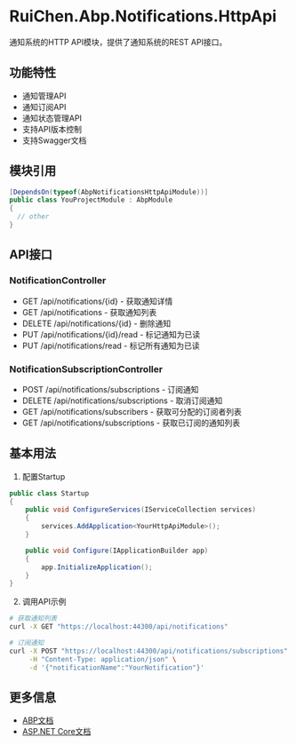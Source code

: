 # RuiChen.Abp.Notifications.HttpApi

通知系统的HTTP API模块，提供了通知系统的REST API接口。

## 功能特性

* 通知管理API
* 通知订阅API
* 通知状态管理API
* 支持API版本控制
* 支持Swagger文档

## 模块引用

```csharp
[DependsOn(typeof(AbpNotificationsHttpApiModule))]
public class YouProjectModule : AbpModule
{
  // other
}
```

## API接口

### NotificationController

* GET /api/notifications/{id} - 获取通知详情
* GET /api/notifications - 获取通知列表
* DELETE /api/notifications/{id} - 删除通知
* PUT /api/notifications/{id}/read - 标记通知为已读
* PUT /api/notifications/read - 标记所有通知为已读

### NotificationSubscriptionController

* POST /api/notifications/subscriptions - 订阅通知
* DELETE /api/notifications/subscriptions - 取消订阅通知
* GET /api/notifications/subscribers - 获取可分配的订阅者列表
* GET /api/notifications/subscriptions - 获取已订阅的通知列表

## 基本用法

1. 配置Startup
```csharp
public class Startup
{
    public void ConfigureServices(IServiceCollection services)
    {
        services.AddApplication<YourHttpApiModule>();
    }

    public void Configure(IApplicationBuilder app)
    {
        app.InitializeApplication();
    }
}
```

2. 调用API示例
```bash
# 获取通知列表
curl -X GET "https://localhost:44300/api/notifications"

# 订阅通知
curl -X POST "https://localhost:44300/api/notifications/subscriptions" \
     -H "Content-Type: application/json" \
     -d '{"notificationName":"YourNotification"}'
```

## 更多信息

* [ABP文档](https://docs.abp.io)
* [ASP.NET Core文档](https://docs.microsoft.com/aspnet/core)

